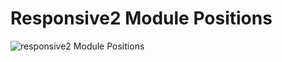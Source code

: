 Responsive2 Module Positions
====
![responsive2 Module Positions](http://localhost:8888/builder/joomla-template/data/responsive2/images/positions/responsive2-modules.jpg 'responsive2 Module Positions')

